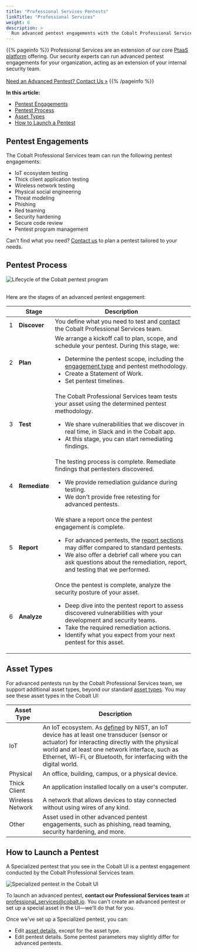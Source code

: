 ```yaml
---
title: "Professional Services Pentests"
linkTitle: "Professional Services"
weight: 6
description: >
  Run advanced pentest engagements with the Cobalt Professional Services team.
---
```


{{% pageinfo %}}
Professional Services are an extension of our core [PtaaS platform](https://www.cobalt.io/ptaas) offering. Our security experts can run advanced pentest engagements for your organization, acting as an extension of your internal security team.<br><br><a class="btn btn-outline-primary rounded" href="mailto:professional_services@cobalt.io" target="_blank">Need an Advanced Pentest? Contact Us »</a>
{{% /pageinfo %}}

**In this article:**

- [Pentest Engagements](#pentest-engagements)
- [Pentest Process](#pentest-process)
- [Asset Types](#asset-types)
- [How to Launch a Pentest](#how-to-launch-a-pentest)

## Pentest Engagements

The Cobalt Professional Services team can run the following pentest engagements:

- IoT ecosystem testing
- Thick client application testing
- Wireless network testing
- Physical social engineering
- Threat modeling
- Phishing
- Red teaming
- Security hardening
- Secure code review
- Pentest program management

Can't find what you need? [Contact us](mailto:professional_services@cobalt.io) to plan a pentest tailored to your needs.

<!--
## Pentest Methodologies

We follow pentest methodologies based on the industry best practices. Learn more about each methodology:

- IoT ecosystem testing
- Thick client application testing
- Wireless network testing
- Physical testing
- Threat modeling
- Phishing
- Red teaming
- Security hardening
- Secure code review
-->

## Pentest Process

![Lifecycle of the Cobalt pentest program](/deepdive/PentestProcessFlow.png "Lifecycle of the Cobalt pentest program")
<br><br>

Here are the stages of an advanced pentest engagement:

| | Stage | Description |
|---|---|---|
| 1 | **Discover** | You define what you need to test and [contact](mailto:professional_services@cobalt.io) the Cobalt Professional Services team.  |
| 2 | **Plan** | We arrange a kickoff call to plan, scope, and schedule your pentest. During this stage, we:<ul><li>Determine the pentest scope, including the [engagement type](#pentest-engagements) and pentest methodology.</li><li>Create a Statement of Work.</li><li>Set pentest timelines.</li></ul> |
| 3 | **Test** | The Cobalt Professional Services team tests your asset using the determined pentest methodology.<ul><li>We share vulnerabilities that we discover in real time, in Slack and in the Cobalt app.</li><li>At this stage, you can start remediating findings.</li></ul> |
| 4 | **Remediate** | The testing process is complete. Remediate findings that pentesters discovered.<ul><li>We provide remediation guidance during testing.</li><li>We don't provide free retesting for advanced pentests.</li></ul> |
| 5 | **Report** | We share a report once the pentest engagement is complete.<ul><li>For advanced pentests, the [report sections](/platform-deep-dive/pentests/reports/report-contents/) may differ compared to standard pentests.</li><li>We also offer a debrief call where you can ask questions about the remediation, report, and testing that we performed.</li></ul> |
| 6 | **Analyze** | Once the pentest is complete, analyze the security posture of your asset.<ul><li>Deep dive into the pentest report to assess discovered vulnerabilities with your development and security teams.</li><li>Take the required remediation actions.</li><li>Identify what you expect from your next pentest for this asset.</li></ul> |

## Asset Types

For advanced pentests run by the Cobalt Professional Services team, we support additional asset types, beyond our standard [asset types](/platform-deep-dive/assets/asset-types/). You may see these asset types in the Cobalt UI:

| Asset Type | Description |
|---|---|
| IoT | An IoT ecosystem. As [defined](https://csrc.nist.gov/glossary/term/iot_device) by NIST, an IoT device has at least one transducer (sensor or actuator) for interacting directly with the physical world and at least one network interface, such as Ethernet, Wi-Fi, or Bluetooth, for interfacing with the digital world. |
| Physical | An office, building, campus, or a physical device. |
| Thick Client | An application installed locally on a user's computer. |
| Wireless Network | A network that allows devices to stay connected without using wires of any kind. |
| Other | Asset used in other advanced pentest engagements, such as phishing, read teaming, security hardening, and more.

## How to Launch a Pentest

A Specialized pentest that you see in the Cobalt UI is a pentest engagement conducted by the Cobalt Professional Services team.

![Specialized pentest in the Cobalt UI](/profservices/specialized-pentest-label.png "Specialized pentest in the Cobalt UI")

To launch an advanced pentest, **contact our Professional Services team** at [professional_services@cobalt.io](mailto:professional_services@cobalt.io). You can't create an advanced pentest or set up a special asset in the UI—we'll do that for you.

Once we've set up a Specialized pentest, you can:

- Edit [asset details](/getting-started/assets/#asset-details), except for the asset type.
- Edit pentest details. Some pentest parameters may slightly differ for advanced pentests.
